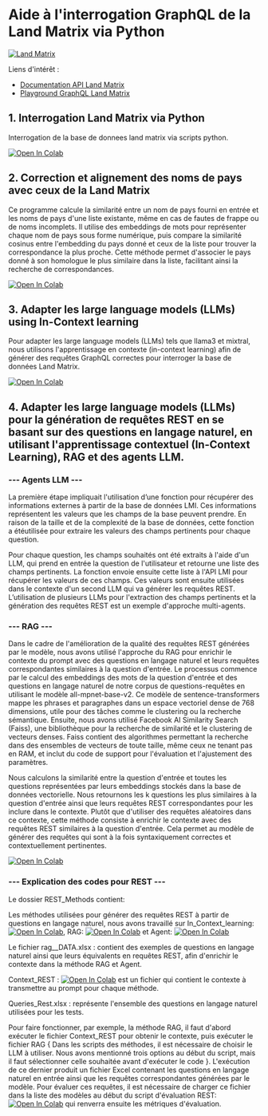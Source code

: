 # Aide à l'interrogation GraphQL de la Land Matrix via Python
[![Land Matrix](https://landmatrix.org/images/lm-logo-dark.png)](https://landmatrix.org/)

Liens d'intérêt :
- [Documentation API Land Matrix](https://landmatrix.readthedocs.io/en/latest/api/)
- [Playground GraphQL Land Matrix](https://landmatrix.org/graphql/)

## 1. Interrogation Land Matrix via Python

Interrogation de la base de donnees land matrix via scripts python.

[![Open In Colab](https://colab.research.google.com/assets/colab-badge.svg)](https://colab.research.google.com/github/tetis-nlp/landmatrix-graphql-python/blob/main/notebooks/TP1__GraphQl.ipynb)


## 2. Correction et alignement des noms de pays avec ceux de la Land Matrix

Ce programme calcule la similarité entre un nom de pays fourni en entrée et les noms de pays d'une liste existante, même en cas de fautes de frappe ou de noms incomplets. Il utilise des embeddings de mots pour représenter chaque nom de pays sous forme numérique, puis compare la similarité cosinus entre l'embedding du pays donné et ceux de la liste pour trouver la correspondance la plus proche. Cette méthode permet d'associer le pays donné à son homologue le plus similaire dans la liste, facilitant ainsi la recherche de correspondances.

[![Open In Colab](https://colab.research.google.com/assets/colab-badge.svg)](https://colab.research.google.com/github/tetis-nlp/landmatrix-graphql-python/blob/main/notebooks/Corresponding_Similarity.ipynb)

## 3. Adapter les large language models (LLMs) using In-Context learning

Pour adapter les large language models (LLMs) tels que llama3 et mixtral, nous utilisons l'apprentissage en contexte (in-context learning) afin de générer des requêtes GraphQL correctes pour interroger la base de données Land Matrix.

[![Open In Colab](https://colab.research.google.com/assets/colab-badge.svg)](https://colab.research.google.com/github/tetis-nlp/landmatrix-graphql-python/blob/main/notebooks/In_Context_Learning.ipynb)

## 4. Adapter les large language models (LLMs) pour la génération de requêtes REST en se basant sur des questions en langage naturel, en utilisant l'apprentissage contextuel (In-Context Learning), RAG et des agents LLM.

### --- Agents LLM ---

La première étape impliquait l'utilisation d’une fonction pour récupérer des informations externes à partir de la base de données LMI. Ces informations représentent les valeurs que les champs de la base peuvent prendre. En raison de la taille et de la complexité de la base de données, cette fonction a étéutilisée pour extraire les valeurs des champs pertinents pour chaque question.

Pour chaque question, les champs souhaités ont été extraits à l'aide d'un LLM, qui prend en entrée la question de l'utilisateur et retourne une liste des champs pertinents. La fonction envoie ensuite cette liste à l'API LMI pour récupérer les valeurs de ces champs. Ces valeurs sont ensuite utilisées dans le contexte d'un second LLM qui va générer les requêtes REST. L’utilisation de plusieurs LLMs pour l'extraction des champs pertinents et la génération des requêtes REST est un exemple d'approche multi-agents.

### --- RAG ---

Dans le cadre de l'amélioration de la qualité des requêtes REST générées par le modèle, nous avons utilisé l'approche du RAG pour enrichir le contexte du prompt avec des questions en langage naturel et leurs requêtes correspondantes similaires à la question d'entrée. Le processus commence par le calcul des embeddings des mots de la question d'entrée et des questions en langage naturel de notre corpus de questions-requêtes en utilisant le modèle
all-mpnet-base-v2. Ce modèle de sentence-transformers mappe les phrases et paragraphes dans un espace vectoriel dense de 768 dimensions, utile pour des tâches comme le clustering ou la recherche sémantique. Ensuite, nous avons utilisé Facebook AI Similarity Search (Faiss), une bibliothèque pour la recherche de similarité et le clustering de vecteurs denses. Faiss contient des algorithmes permettant la recherche dans des ensembles de vecteurs de toute taille, même ceux ne tenant pas en RAM, et inclut du code de support pour l'évaluation et l'ajustement des paramètres.

Nous calculons la similarité entre la question d'entrée et toutes les questions représentées par leurs embeddings stockés dans la base de données vectorielle. Nous retournons les k questions les plus similaires à la question d'entrée ainsi que leurs requêtes REST correspondantes pour les inclure dans le contexte. Plutôt que d'utiliser des requêtes aléatoires dans ce contexte, cette méthode consiste à enrichir le contexte avec des requêtes REST similaires à la question d'entrée. Cela permet au modèle de générer des requêtes qui sont à la fois syntaxiquement correctes et contextuellement pertinentes.

[![Open In Colab](https://colab.research.google.com/assets/colab-badge.svg)](https://colab.research.google.com/github/tetis-nlp/landmatrix-graphql-python/blob/main/notebooks/REST_Request.ipynb)

### --- Explication des codes pour REST ---
Le dossier REST_Methods contient:

Les méthodes utilisées pour générer des requêtes REST à partir de questions en langage naturel, nous avons travaillé sur In_Context_learning: [![Open In Colab](https://colab.research.google.com/assets/colab-badge.svg)](https://colab.research.google.com/github/tetis-nlp/landmatrix-graphql-python/blob/main/REST_Methods/In_Context_Learning_REST.py), RAG: [![Open In Colab](https://colab.research.google.com/assets/colab-badge.svg)](https://colab.research.google.com/github/tetis-nlp/landmatrix-graphql-python/blob/main/REST_Methods/RAG_REST.py) et Agent: [![Open In Colab](https://colab.research.google.com/assets/colab-badge.svg)](https://colab.research.google.com/github/tetis-nlp/landmatrix-graphql-python/blob/main/REST_Methods/Agent_REST.py)

Le fichier rag__DATA.xlsx : contient des exemples de questions en langage naturel ainsi que leurs équivalents en requêtes REST, afin d'enrichir le contexte dans la méthode RAG et Agent. 

Context_REST : [![Open In Colab](https://colab.research.google.com/assets/colab-badge.svg)](https://colab.research.google.com/github/tetis-nlp/landmatrix-graphql-python/blob/main/REST_Methods/Context_REST.py) est un fichier qui contient le contexte à transmettre au prompt pour chaque méthode.

Queries_Rest.xlsx : représente l'ensemble des questions en langage naturel utilisées pour les tests.

Pour faire fonctionner, par exemple, la méthode RAG, il faut d'abord exécuter le fichier Context_REST pour obtenir le contexte, puis exécuter le fichier RAG { Dans les scripts des méthodes, il est nécessaire de choisir le LLM à utiliser. Nous avons mentionné trois options au début du script, mais il faut sélectionner celle souhaitée avant d'exécuter le code }. L'exécution de ce dernier produit un fichier Excel contenant les questions en langage naturel en entrée ainsi que les requêtes correspondantes générées par le modèle. Pour évaluer ces requêtes, il est nécessaire de charger ce fichier dans la liste des modèles au début du script d'évaluation REST:  [![Open In Colab](https://colab.research.google.com/assets/colab-badge.svg)](https://colab.research.google.com/github/tetis-nlp/landmatrix-graphql-python/blob/main/landmatrix_evaluation_lib/Evaluation_REST.py) qui renverra ensuite les métriques d'évaluation.
